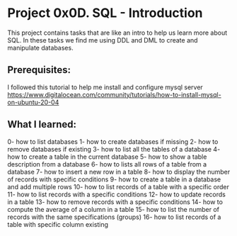 # Project 0x0D. SQL - Introduction

This project contains tasks that are like an intro to help us learn more about SQL.
In these tasks we find me using DDL and DML to create and manipulate databases.

## Prerequisites:
I followed this tutorial to help me install and configure mysql server
https://www.digitalocean.com/community/tutorials/how-to-install-mysql-on-ubuntu-20-04

## What I learned:
0- how to list databases
1- how to create databases if missing
2- how to remove databases if existing 
3- how to list all the tables of a database
4- how to create a table in the current database
5- how to show a table description from a database
6- how to lists all rows of a table from a database
7- how to insert a new row in a table
8- how to display the number of records with specific conditions
9- how to create a table in a database and add multiple rows
10- how to list records of a table with a specific order
11- how to list records with a specific conditions
12- how to update records in a table
13- how to remove records with a specific conditions
14- how to compute the average of a column in a table
15- how to list the number of records with the same specifications (groups)
16- how to list records of a table with specific column existing
